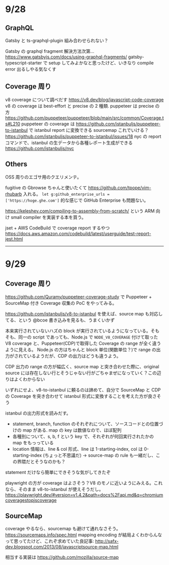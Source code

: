 # 9/28

## GraphQL

Gatsby と ts-graphql-plugin 組み合わせられない？

Gatsby の graphql fragment 解決方法次第... https://www.gatsbyjs.com/docs/using-graphql-fragments/
gatsby-typescript-starter で setup してみよかなと思ったけど、いきなり compile error 出るしやる気なくす

## Coverage 周り

v8 coverage について調べだす https://v8.dev/blog/javascript-code-coverage
v8 の coverage は best-effort と precise の 2 種類.
puppeteer は precise の方 https://github.com/puppeteer/puppeteer/blob/main/src/common/Coverage.ts#L210
puppeteer の coverage は https://github.com/istanbuljs/puppeteer-to-istanbul で istanbul report に変換できる
sourcemap これでいける？ https://github.com/istanbuljs/puppeteer-to-istanbul/issues/18
nyc の report コマンドで、istanbul の生データから各種レポート生成ができる https://github.com/istanbuljs/nyc

## Others

OSS 周りのエゴサ用のクエリメンテ。

fugitive の Gbrowse ちゃんと使いたくて https://github.com/tpope/vim-rhubarb 入れる。
`let g:github_enterprise_urls = ['https://hoge.ghe.com']` 的な感じで GitHub Enterprise も問題ない。

https://keleshev.com/compiling-to-assembly-from-scratch/ という ARM 向け small compiler を実装する本を買う。

jset + AWS CodeBuild で coverage report するやつ https://docs.aws.amazon.com/codebuild/latest/userguide/test-report-jest.html

---

# 9/29

## Coverage 周り

https://github.com/Quramy/puppeteer-coverage-study で Puppeteer + SourceMap 付き Coverage 収集の PoC をやってみる。

https://github.com/istanbuljs/v8-to-istanbul を使えば、source map も対応してる、という @bcoe 書き込みを見るも、うまくいかず

本来実行されていないハズの block が実行されているようになっている。そもそも、同一の script であっても、Node.js で `NODE_V8_COVERAGE` 付けて取った V8 coverage と、Puppeteer(CDP)で取得した Coverage の range が全く違うように見える。
Node.js の方はちゃんと block 単位(関数単位？)で range の出力がされているようだが、CDP の出力はどうも違うよう。

CDP 出力の range の方が幅広く、source map と突き合わせた際に、original source には存在しない行とそうじゃない行がごちゃまぜになっていく？この辺りはよくわからない

いずれにせよ、v8-to-istanbul に頼るのは諦めて、自分で SourceMap と CDP の Coverage を突き合わせて istanbul 形式に変換することを考えた方が良さそう

istanbul の出力形式を読みだす。

- statement, branch, function のそれぞれについて、ソースコードとの位置づけの map がある. map の key は数値なので、ほぼ配列
- 各種別について、s, b, f という key で、それぞれが何回実行されたかの map をもっっている
- location 情報は、line & col 形式、line は 1-starting-index, col は 0-starting-index (ちょっと不思議だ) -> source-map の rule も一緒だし、この界隈だとそうなのかも？

statement だけなら簡単にできそうな気がしてきたぞ

playwright の方が coverage はよさそう？V8 のモノに近いようにみえる。これなら、そのまま v8-to-istanbul が使えそうだし。https://playwright.dev/#version=v1.4.2&path=docs%2Fapi.md&q=chromiumcoveragestopjscoverage

## SourceMap

coverage やるなら、sourcemap も避けて通れなさそう。https://sourcemaps.info/spec.html
mapping encoding が結局よくわからんなって思ってたけど、これぞ求めていた良記事: http://safx-dev.blogspot.com/2013/08/javascriptsource-map.html

相当する実装は https://github.com/mozilla/source-map
